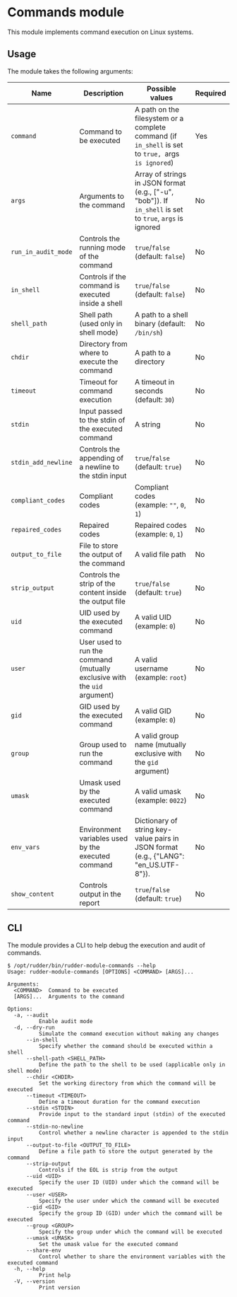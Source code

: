 # Commands module

This module implements command execution on Linux systems.

## Usage

The module takes the following arguments:

| Name | Description | Possible values | Required |
| ---- | ----------- | --------------- | -------- |
| `command` | Command to be executed | A path on the filesystem or a complete command (if `in_shell` is set to `true, `args` is ignored`) | Yes |
| `args` | Arguments to the command | Array of strings in JSON format (e.g., ["-u", "bob"]). If `in_shell` is set to `true`, `args` is ignored  | No |
| `run_in_audit_mode` | Controls the running mode of the command | `true`/`false` (default: `false`) | No
| `in_shell` | Controls if the command is executed inside a shell | `true`/`false` (default: `false`) | No |
| `shell_path` | Shell path (used only in shell mode) | A path to a shell binary (default: `/bin/sh`) | No |
| `chdir` | Directory from where to execute the command | A path to a directory | No |
| `timeout` | Timeout for command execution | A timeout in seconds (default: `30`) | No |
| `stdin` | Input passed to the stdin of the executed command | A string | No |
| `stdin_add_newline` | Controls the appending of a newline to the stdin input | `true`/`false` (default: `true`) | No |
| `compliant_codes` | Compliant codes | Compliant codes (example: `""`, `0`, `1`) | No |
| `repaired_codes` | Repaired codes |  Repaired codes (example: `0`, `1`) | No |
| `output_to_file` | File to store the output of the command | A valid file path | No |
| `strip_output` | Controls the strip of the content inside the output file | `true`/`false` (default: `true`) | No |
| `uid` | UID used by the executed command | A valid UID (example: `0`) | No |
| `user` | User used to run the command (mutually exclusive with the `uid` argument) | A valid username (example: `root`) | No |
| `gid` | GID used by the executed command | A valid GID (example: `0`) | No |
| `group` | Group used to run the command | A valid group name (mutually exclusive with the `gid` argument) | No |
| `umask` | Umask used by the executed command | A valid umask (example: `0022`) | No |
| `env_vars` | Environment variables used by the executed command | Dictionary of string key-value pairs in JSON format (e.g., {"LANG": "en_US.UTF-8"}). | No |
| `show_content` | Controls output in the report | `true`/`false` (default: `true`) | No |

## CLI

The module provides a CLI to help debug the execution and audit of commands.

```
$ /opt/rudder/bin/rudder-module-commands --help
Usage: rudder-module-commands [OPTIONS] <COMMAND> [ARGS]...

Arguments:
  <COMMAND>  Command to be executed
  [ARGS]...  Arguments to the command

Options:
  -a, --audit
          Enable audit mode
  -d, --dry-run
          Simulate the command execution without making any changes
      --in-shell
          Specify whether the command should be executed within a shell
      --shell-path <SHELL_PATH>
          Define the path to the shell to be used (applicable only in shell mode)
      --chdir <CHDIR>
          Set the working directory from which the command will be executed
      --timeout <TIMEOUT>
          Define a timeout duration for the command execution
      --stdin <STDIN>
          Provide input to the standard input (stdin) of the executed command
      --stdin-no-newline
          Control whether a newline character is appended to the stdin input
      --output-to-file <OUTPUT_TO_FILE>
          Define a file path to store the output generated by the command
      --strip-output
          Controls if the EOL is strip from the output
      --uid <UID>
          Specify the user ID (UID) under which the command will be executed
      --user <USER>
          Specify the user under which the command will be executed
      --gid <GID>
          Specify the group ID (GID) under which the command will be executed
      --group <GROUP>
          Specify the group under which the command will be executed
      --umask <UMASK>
          Set the umask value for the executed command
      --share-env
          Control whether to share the environment variables with the executed command
  -h, --help
          Print help
  -V, --version
          Print version
```
